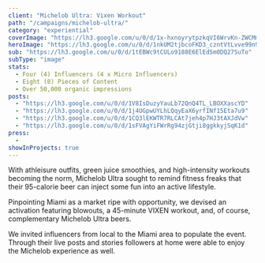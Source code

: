 ```yaml
---
client: "Michelob Ultra: Vixen Workout"
path: "/campaigns/michelob-ultra/"
category: "experiential"
coverImage: "https://lh3.google.com/u/0/d/1x-hxnoyrytpzkqVI6WrvKn-ZWCMmPhWp"
heroImage: "https://lh3.google.com/u/0/d/1nkUM2tjbcoFKD3_czntVtLvve99n9WDb"
sub: "https://lh3.google.com/u/0/d/1tEBWc9tCULo9188E6ElEd5m0DQ27SuTo"
subType: "image"
stats:
  - Four (4) Influencers (4 x Micro Influencers)
  - Eight (8) Pieces of Content
  - Over 50,000 organic impressions
posts:
  - "https://lh3.google.com/u/0/d/1V8IsDuzyYauLb72QnQ4TL_LBOXXascYD"
  - "https://lh3.google.com/u/0/d/1j4UGpwUYLhLQqyEaX6yrfINf15Eta7u9"
  - "https://lh3.google.com/u/0/d/1CQ3lEKWTR7RLCAt7jeh4p7HJ3tAXJdVw"
  - "https://lh3.google.com/u/0/d/1sFVAgYiFWrRg94zjGtji8ggkkyjSqK1d"
press:
  -
showInProjects: true
---
```


With athleisure outfits, green juice smoothies, and high-intensity workouts becoming the norm, Michelob Ultra sought to remind fitness freaks that their 95-calorie beer can inject some fun into an active lifestyle.

Pinpointing Miami as a market ripe with opportunity, we devised an activation featuring blowouts, a 45-minute VIXEN workout, and, of course, complementary Michelob Ultra beers.

We invited influencers from local to the Miami area to populate the event. Through their live posts and stories followers at home were able to enjoy the Michelob experience as well.
